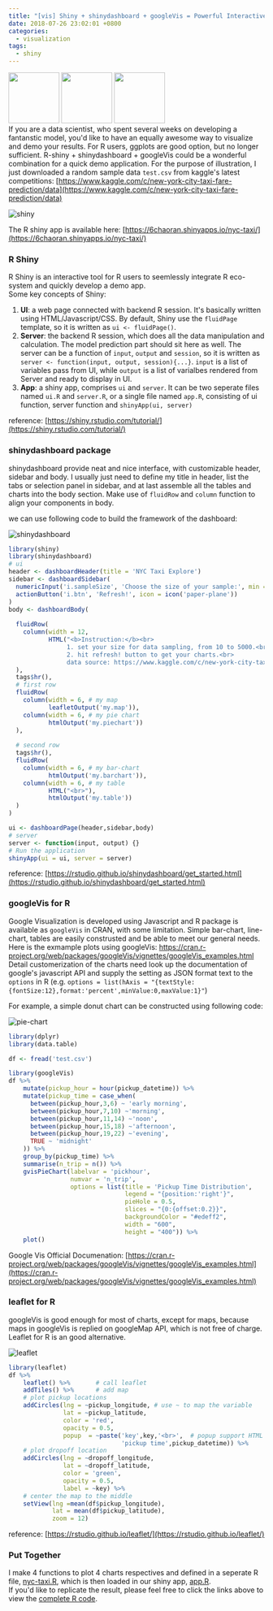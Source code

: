 ```yaml
---
title: "[vis] Shiny + shinydashboard + googleVis = Powerful Interactive Visiualization"
date: 2018-07-26 23:02:01 +0800
categories: 
  - visualization
tags:
  - shiny
---
```

<img src = "https://www.rstudio.com/wp-content/uploads/2014/04/shiny-400x464.png" height = 100>  <img src = "https://upload.wikimedia.org/wikipedia/commons/thumb/5/53/Google_%22G%22_Logo.svg/512px-Google_%22G%22_Logo.svg.png" height = 100> <img src = "https://leafletjs.com/docs/images/logo.png" height = 100>    
If you are a data scientist, who spent several weeks on developing a fantanstic model, you'd like to have an equally awesome way to visualize and demo your results. For R users, ggplots are good option, but no longer sufficient. R-shiny + shinydashboard + googleVis could be a wonderful combination for a quick demo application.
For the purpose of illustration, I just downloaded a random sample data `test.csv` from kaggle's latest competitions:
[https://www.kaggle.com/c/new-york-city-taxi-fare-prediction/data](https://www.kaggle.com/c/new-york-city-taxi-fare-prediction/data)   

![shiny](https://github.com/6chaoran/data-story/raw/master/shinydashboard-googleVis/shiny.PNG)

The R shiny app is available here: [https://6chaoran.shinyapps.io/nyc-taxi/](https://6chaoran.shinyapps.io/nyc-taxi/)

### R Shiny
R Shiny is an interactive tool for R users to seemlessly integrate R eco-system and quickly develop a demo app.   
Some key concepts of Shiny:
1) **UI**: a web page connected with backend R session. It's basically written using HTML/Javascript/CSS. By default, Shiny use the `fluidPage` template, so it is written as `ui <- fluidPage()`.
2) __Server__: the backend R session, which does all the data manipulation and calculation. The model prediction part should sit here as well. The server can be a function of `input`, `output` and `session`, so it is written as `server <- function(input, output, session){...}`. `input` is a list of variables pass from UI, while `output` is a list of varialbes rendered from Server and ready to display in UI.
3) __App__: a shiny app, comprises `ui` and `server`. It can be two seperate files named `ui.R` and `server.R`, or a single file named `app.R`, consisting of ui function, server function and `shinyApp(ui, server)`

reference: [https://shiny.rstudio.com/tutorial/](https://shiny.rstudio.com/tutorial/)

### shinydashboard package
shinydashboard provide neat and nice interface, with customizable header, sidebar and body. I usually just need to define my title in header, list the tabs or selection panel in sidebar, and at last assemble all the tables and charts into the body section. Make use of `fluidRow` and `column` function to align your components in body.    

we can use following code to build the framework of the dashboard:

![shinydashboard](https://github.com/6chaoran/data-story/raw/master/shinydashboard-googleVis/shinydashboard.PNG)

```r
library(shiny)
library(shinydashboard)
# ui
header <- dashboardHeader(title = 'NYC Taxi Explore')
sidebar <- dashboardSidebar(
  numericInput('i.sampleSize', 'Choose the size of your sample:', min = 10, max = 5000, step = 50,value = 100),
  actionButton('i.btn', 'Refresh!', icon = icon('paper-plane'))
)
body <- dashboardBody(
  
  fluidRow(
    column(width = 12,
           HTML("<b>Instruction:</b><br>
                1. set your size for data sampling, from 10 to 5000.<br>
                2. hit refresh! button to get your charts.<br>
                data source: https://www.kaggle.com/c/new-york-city-taxi-fare-prediction/data<br>"))
  ),
  tags$hr(),
  # first row
  fluidRow(
    column(width = 6, # my map
           leafletOutput('my.map')),
    column(width = 6, # my pie chart
           htmlOutput('my.piechart'))
  ),
  
  # second row
  tags$hr(),
  fluidRow(
    column(width = 6, # my bar-chart
           htmlOutput('my.barchart')),
    column(width = 6, # my table
           HTML("<br>"),
           htmlOutput('my.table'))
  )
)

ui <- dashboardPage(header,sidebar,body)
# server
server <- function(input, output) {}
# Run the application 
shinyApp(ui = ui, server = server)
```

reference: [https://rstudio.github.io/shinydashboard/get_started.html](https://rstudio.github.io/shinydashboard/get_started.html)

### googleVis for R
Google Visualization is developed using Javascript and R package is available as `googleVis` in CRAN, with some limitation. Simple bar-chart, line-chart, tables are easily construsted and be able to meet our general needs. 
Here is the exmample plots using googleVis: https://cran.r-project.org/web/packages/googleVis/vignettes/googleVis_examples.html
Detail customerization of the charts need look up the documentation of google's javascript API and supply the setting as JSON format text to the `options` in R (e.g. `options = list(hAxis = "{textStyle:{fontSize:12},format:'percent',minValue:0,maxValue:1}"`)  

For example, a simple donut chart can be constructed using following code:

![pie-chart](https://github.com/6chaoran/data-story/raw/master/shinydashboard-googleVis/googleVis.PNG)

```r
library(dplyr)
library(data.table)

df <- fread('test.csv')

library(googleVis)
df %>%
    mutate(pickup_hour = hour(pickup_datetime)) %>%
    mutate(pickup_time = case_when(
      between(pickup_hour,3,6) ~ 'early morning',
      between(pickup_hour,7,10) ~'morning',
      between(pickup_hour,11,14) ~'noon',
      between(pickup_hour,15,18) ~'afternoon',
      between(pickup_hour,19,22) ~'evening',
      TRUE ~ 'midnight'
    )) %>%
    group_by(pickup_time) %>%
    summarise(n_trip = n()) %>%
    gvisPieChart(labelvar = 'pickhour', 
                 numvar = 'n_trip', 
                 options = list(title = 'Pickup Time Distribution',
                                legend = "{position:'right'}",
                                pieHole = 0.5,
                                slices = "{0:{offset:0.2}}",
                                backgroundColor = "#edeff2",
                                width = "600",
                                height = "400")) %>%
    plot()
```

Google Vis Official Documenation: [https://cran.r-project.org/web/packages/googleVis/vignettes/googleVis_examples.html](https://cran.r-project.org/web/packages/googleVis/vignettes/googleVis_examples.html)

### leaflet for R
googleVis is good enough for most of charts, except for maps, because maps in googleVis is replied on googleMap API, which is not free of charge. Leaflet for R is an good alternative.

![leaflet](https://github.com/6chaoran/data-story/raw/master/shinydashboard-googleVis/leaflet.PNG)

```r
library(leaflet)
df %>% 
    leaflet() %>%       # call leaflet
    addTiles() %>%      # add map
    # plot pickup locations
    addCircles(lng = ~pickup_longitude, # use ~ to map the variable
               lat = ~pickup_latitude, 
               color = 'red',
               opacity = 0.5,
               popup  = ~paste('key',key,'<br>',  # popup support HTML formating, <br> to break line
                               'pickup time',pickup_datetime)) %>%
    # plot dropoff location
    addCircles(lng = ~dropoff_longitude, 
               lat = ~dropoff_latitude, 
               color = 'green', 
               opacity = 0.5, 
               label = ~key) %>%
    # center the map to the middle
    setView(lng =mean(df$pickup_longitude), 
            lat = mean(df$pickup_latitude), 
            zoom = 12)
```
reference: [https://rstudio.github.io/leaflet/](https://rstudio.github.io/leaflet/)

### Put Together
I make 4 functions to plot 4 charts respectives and defined in a seperate R file, [nyc-taxi.R](https://github.com/6chaoran/data-story/blob/master/shinydashboard-googleVis/nyc-taxi/nyc-taxi.R), which is then loaded in our shiny app, [app.R](https://github.com/6chaoran/data-story/blob/master/shinydashboard-googleVis/nyc-taxi/app.R).   
If you'd like to replicate the result, please feel free to click the links above to view the [complete R code](https://github.com/6chaoran/data-story/tree/master/shinydashboard-googleVis/nyc-taxi).
